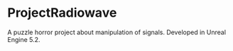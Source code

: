 # ProjectRadiowave
A puzzle horror project about manipulation of signals. Developed in Unreal Engine 5.2.
